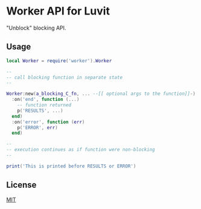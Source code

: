 Worker API for Luvit
=====

"Unblock" blocking API.

Usage
-----

```lua
local Worker = require('worker').Worker

--
-- call blocking function in separate state
--

Worker:new(a_blocking_C_fn, ... --[[ optional args to the function]]-)
  :on('end', function (...)
    -- function returned
    p('RESULTS', ...)
  end)
  :on('error', function (err)
    p('ERROR', err)
  end)

--
-- execution continues as if function were non-blocking
--

print('This is printed before RESULTS or ERROR')
```

License
-------

[MIT](luvit-worker/license.txt)

